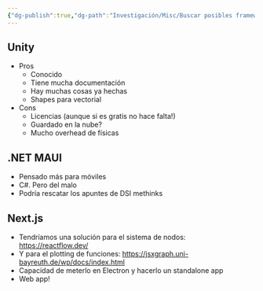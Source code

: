```yaml
---
{"dg-publish":true,"dg-path":"Investigación/Misc/Buscar posibles frameworks para la app del TFG.md","permalink":"/investigacion/misc/buscar-posibles-frameworks-para-la-app-del-tfg/"}
---
```


## Unity
+ Pros
	+ Conocido
	+ Tiene mucha documentación
	+ Hay muchas cosas ya hechas
	+ Shapes para vectorial
+ Cons
	+ Licencias (aunque si es gratis no hace falta!)
	+ Guardado en la nube?
	+ Mucho overhead de físicas

## .NET MAUI

- Pensado más para móviles
- C#. Pero del malo
- Podría rescatar los apuntes de DSI methinks
## Next.js

+ Tendríamos una solución para el sistema de nodos: https://reactflow.dev/
+ Y para el plotting de funciones: https://jsxgraph.uni-bayreuth.de/wp/docs/index.html
+ Capacidad de meterlo en Electron y hacerlo un standalone app
+ Web app!


